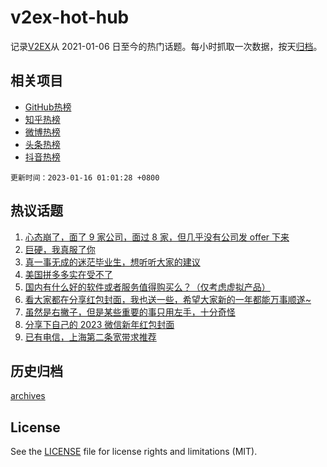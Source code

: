 # v2ex-hot-hub

 记录[V2EX](https://www.v2ex.com/)从 2021-01-06 日至今的热门话题。每小时抓取一次数据，按天[归档](archives)。
 
 ## 相关项目

- [GitHub热榜](https://github.com/it985/github-hot-hub)
- [知乎热榜](https://github.com/it985/zhihu-hot-hub)
- [微博热榜](https://github.com/it985/weibo-hot-hub)
- [头条热榜](https://github.com/it985/toutiao-hot-hub)
- [抖音热榜](https://github.com/it985/douyin-hot-hub)


 `更新时间：2023-01-16 01:01:28 +0800`

## 热议话题

1. [心态崩了，面了 9 家公司，面过 8 家，但几乎没有公司发 offer 下来](https://www.v2ex.com/t/909005)
1. [巨硬，我真服了你](https://www.v2ex.com/t/909010)
1. [真一事无成的迷茫毕业生，想听听大家的建议](https://www.v2ex.com/t/909070)
1. [美国拼多多实在受不了](https://www.v2ex.com/t/908994)
1. [国内有什么好的软件或者服务值得购买么？（仅考虑虚拟产品）](https://www.v2ex.com/t/908998)
1. [看大家都在分享红包封面，我也送一些，希望大家新的一年都能万事顺遂~](https://www.v2ex.com/t/909101)
1. [虽然是右撇子，但是某些重要的事只用左手，十分奇怪](https://www.v2ex.com/t/909095)
1. [分享下自己的 2023 微信新年红包封面](https://www.v2ex.com/t/909063)
1. [已有电信，上海第二条宽带求推荐](https://www.v2ex.com/t/909082)

## 历史归档

[archives](archives)

## License

See the [LICENSE](LICENSE) file for license rights and limitations (MIT).
